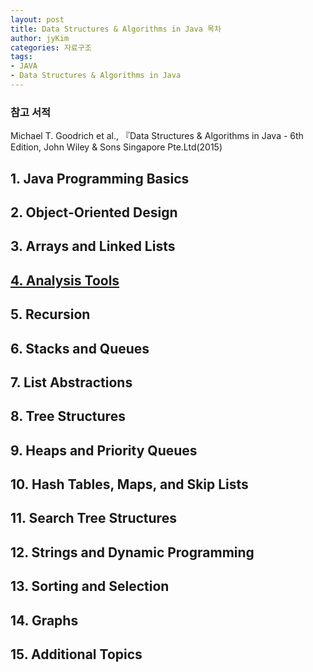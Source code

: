 ```yaml
---
layout: post
title: Data Structures & Algorithms in Java 목차
author: jyKim
categories: 자료구조
tags:
- JAVA
- Data Structures & Algorithms in Java
---
```


### 참고 서적
Michael T. Goodrich et al., 『Data Structures & Algorithms in Java - 6th Edition, John Wiley & Sons Singapore Pte.Ltd(2015)

## 1. Java Programming Basics

## 2. Object-Oriented Design

## 3. Arrays and Linked Lists

## [4. Analysis Tools](https://kjy11.github.io/blog/%EC%9E%90%EB%A3%8C%EA%B5%AC%EC%A1%B0/2022/05/02/자료구조-Analysis-Tools.html)

## 5. Recursion

## 6. Stacks and Queues

## 7. List Abstractions

## 8. Tree Structures

## 9. Heaps and Priority Queues

## 10. Hash Tables, Maps, and Skip Lists

## 11. Search Tree Structures

## 12. Strings and Dynamic Programming

## 13. Sorting and Selection

## 14. Graphs

## 15. Additional Topics
